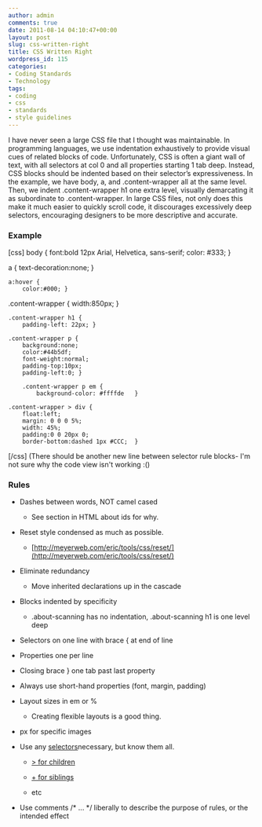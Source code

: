 ```yaml
---
author: admin
comments: true
date: 2011-08-14 04:10:47+00:00
layout: post
slug: css-written-right
title: CSS Written Right
wordpress_id: 115
categories:
- Coding Standards
- Technology
tags:
- coding
- css
- standards
- style guidelines
---
```


I have never seen a large CSS file that I thought was maintainable. In programming languages, we use indentation exhaustively to provide visual cues of related blocks of code. Unfortunately, CSS is often a giant wall of text, with all selectors at col 0 and all properties starting 1 tab deep. Instead, CSS blocks should be indented based on their selector’s expressiveness. In the example, we have body, a, and .content-wrapper all at the same level. Then, we indent .content-wrapper h1 one extra level, visually demarcating it as subordinate to .content-wrapper. In large CSS files, not only does this make it much easier to quickly scroll code, it discourages excessively deep selectors, encouraging designers to be more descriptive and accurate.
<!-- more -->


### Example


[css]
body {
	font:bold 12px Arial, Helvetica, sans-serif;
	color: #333;	}


a {
	text-decoration:none;	}


	a:hover {
		color:#000;	}


.content-wrapper {
	width:850px;	}

	.content-wrapper h1 {
		padding-left: 22px;	}

	.content-wrapper p {
		background:none;
		color:#44b5df;
		font-weight:normal;
		padding-top:10px;
		padding-left:0;	}

		.content-wrapper p em {
			background-color: #ffffde	}

	.content-wrapper > div {
		float:left;
		margin: 0 0 0 5%;
		width: 45%;
		padding:0 0 20px 0;
		border-bottom:dashed 1px #CCC;	}
[/css]
(There should be another new line between selector rule blocks- I'm not sure why the code view isn't working :()



### Rules





	
  * Dashes between words, NOT camel cased

	
    * See section in HTML about ids for why.




	
  * Reset style condensed as much as possible.

	
    * [http://meyerweb.com/eric/tools/css/reset/](http://meyerweb.com/eric/tools/css/reset/)




	
  * Eliminate redundancy

	
    * Move inherited declarations up in the cascade




	
  * Blocks indented by specificity

	
    * .about-scanning has no indentation, .about-scanning h1 is one level deep




	
  * Selectors on one line with brace { at end of line

	
  * Properties one per line

	
  * Closing brace } one tab past last property

	
  * Always use short-hand properties (font, margin, padding)

	
  * Layout sizes in em or %

	
    * Creating flexible layouts is a good thing.




	
  * px for specific images

	
  * Use any [selectors](http://www.w3.org/TR/CSS2/selector.html)necessary, but know them all.

	
    * [> for children](http://www.w3.org/TR/CSS2/selector.html#child-selectors)

	
    * [+ for siblings](http://www.w3.org/TR/CSS2/selector.html#adjacent-selectors)

	
    * etc




	
  * Use comments /* ... */ liberally to describe the purpose of rules, or the intended effect



